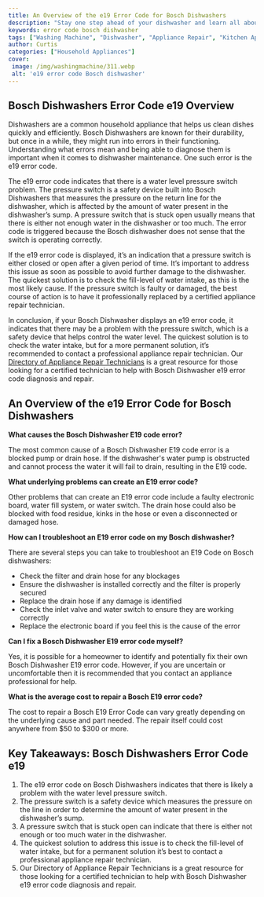 ```yaml
---
title: An Overview of the e19 Error Code for Bosch Dishwashers
description: "Stay one step ahead of your dishwasher and learn all about the e19 Error Code for Bosch Dishwashers with this helpful blog post overview Find out what causes it and how you can troubleshoot it"
keywords: error code bosch dishwasher
tags: ["Washing Machine", "Dishwasher", "Appliance Repair", "Kitchen Appliances", "Clean Appliance", "Appliance Brand"]
author: Curtis
categories: ["Household Appliances"]
cover: 
 image: /img/washingmachine/311.webp
 alt: 'e19 error code Bosch dishwasher'
---
```

## Bosch Dishwashers Error Code e19 Overview

Dishwashers are a common household appliance that helps us clean dishes quickly and efficiently. Bosch Dishwashers are known for their durability, but once in a while, they might run into errors in their functioning. Understanding what errors mean and being able to diagnose them is important when it comes to dishwasher maintenance. One such error is the e19 error code.

The e19 error code indicates that there is a water level pressure switch problem. The pressure switch is a safety device built into Bosch Dishwashers that measures the pressure on the return line for the dishwasher, which is affected by the amount of water present in the dishwasher’s sump. A pressure switch that is stuck open usually means that there is either not enough water in the dishwasher or too much. The error code is triggered because the Bosch dishwasher does not sense that the switch is operating correctly.

If the e19 error code is displayed, it’s an indication that a pressure switch is either closed or open after a given period of time. It’s important to address this issue as soon as possible to avoid further damage to the dishwasher. The quickest solution is to check the fill-level of water intake, as this is the most likely cause. If the pressure switch is faulty or damaged, the best course of action is to have it professionally replaced by a certified appliance repair technician.

In conclusion, if your Bosch Dishwasher displays an e19 error code, it indicates that there may be a problem with the pressure switch, which is a safety device that helps control the water level. The quickest solution is to check the water intake, but for a more permanent solution, it’s recommended to contact a professional appliance repair technician. Our [Directory of Appliance Repair Technicians](./pages/appliance-repair-technicians) is a great resource for those looking for a certified technician to help with Bosch Dishwasher e19 error code diagnosis and repair.

## An Overview of the e19 Error Code for Bosch Dishwashers

**What causes the Bosch Dishwasher E19 code error?**

The most common cause of a Bosch Dishwasher E19 code error is a blocked pump or drain hose. If the dishwasher's water pump is obstructed and cannot process the water it will fail to drain, resulting in the E19 code.

**What underlying problems can create an E19 error code?**

Other problems that can create an E19 error code include a faulty electronic board, water fill system, or water switch. The drain hose could also be blocked with food residue, kinks in the hose or even a disconnected or damaged hose.

**How can I troubleshoot an E19 error code on my Bosch dishwasher?**

There are several steps you can take to troubleshoot an E19 Code on Bosch dishwashers:

- Check the filter and drain hose for any blockages 
- Ensure the dishwasher is installed correctly and the filter is properly secured
- Replace the drain hose if any damage is identified
- Check the inlet valve and water switch to ensure they are working correctly 
- Replace the electronic board if you feel this is the cause of the error 

**Can I fix a Bosch Dishwasher E19 error code myself?**

Yes, it is possible for a homeowner to identify and potentially fix their own Bosch Dishwasher E19 error code. However, if you are uncertain or uncomfortable then it is recommended that you contact an appliance professional for help.

**What is the average cost to repair a Bosch E19 error code?**

The cost to repair a Bosch E19 Error Code can vary greatly depending on the underlying cause and part needed. The repair itself could cost anywhere from $50 to $300 or more.

## Key Takeaways: Bosch Dishwashers Error Code e19

1. The e19 error code on Bosch Dishwashers indicates that there is likely a problem with the water level pressure switch.
2. The pressure switch is a safety device which measures the pressure on the line in order to determine the amount of water present in the dishwasher’s sump.
3. A pressure switch that is stuck open can indicate that there is either not enough or too much water in the dishwasher.
4. The quickest solution to address this issue is to check the fill-level of water intake, but for a permanent solution it’s best to contact a professional appliance repair technician.
5. Our Directory of Appliance Repair Technicians is a great resource for those looking for a certified technician to help with Bosch Dishwasher e19 error code diagnosis and repair.
